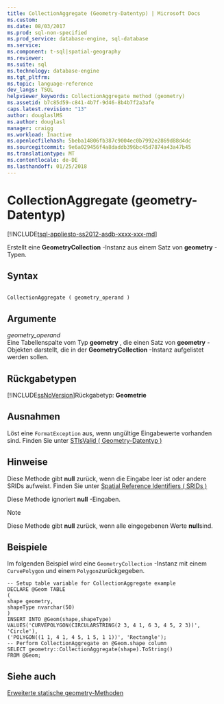 ```yaml
---
title: CollectionAggregate (Geometry-Datentyp) | Microsoft Docs
ms.custom: 
ms.date: 08/03/2017
ms.prod: sql-non-specified
ms.prod_service: database-engine, sql-database
ms.service: 
ms.component: t-sql|spatial-geography
ms.reviewer: 
ms.suite: sql
ms.technology: database-engine
ms.tgt_pltfrm: 
ms.topic: language-reference
dev_langs: TSQL
helpviewer_keywords: CollectionAggregate method (geometry)
ms.assetid: b7c85d59-c841-4b7f-9d46-8b4b7f2a3afe
caps.latest.revision: "13"
author: douglaslMS
ms.author: douglasl
manager: craigg
ms.workload: Inactive
ms.openlocfilehash: 5beba14806fb387c9004ec0b7992e2869d88d4dc
ms.sourcegitcommit: 9e6a029456f4a8daddb396bc45d7874a43a47b45
ms.translationtype: MT
ms.contentlocale: de-DE
ms.lasthandoff: 01/25/2018
---
```

# <a name="collectionaggregate-geometry-data-type"></a>CollectionAggregate (geometry-Datentyp)
[!INCLUDE[tsql-appliesto-ss2012-asdb-xxxx-xxx-md](../../includes/tsql-appliesto-ss2012-asdb-xxxx-xxx-md.md)]

Erstellt eine **GeometryCollection** -Instanz aus einem Satz von **geometry** -Typen.
  
## <a name="syntax"></a>Syntax  
  
```  
  
CollectionAggregate ( geometry_operand )  
```  
  
## <a name="arguments"></a>Argumente  
 *geometry_operand*  
 Eine Tabellenspalte vom Typ **geometry** , die einen Satz von **geometry** -Objekten darstellt, die in der **GeometryCollection** -Instanz aufgelistet werden sollen.  
  
## <a name="return-types"></a>Rückgabetypen  
 [!INCLUDE[ssNoVersion](../../includes/ssnoversion-md.md)]Rückgabetyp: **Geometrie**  
  
## <a name="exceptions"></a>Ausnahmen  
 Löst eine `FormatException` aus, wenn ungültige Eingabewerte vorhanden sind. Finden Sie unter [STIsValid &#40; Geometry-Datentyp &#41;](../../t-sql/spatial-geometry/stisvalid-geometry-data-type.md)  
  
## <a name="remarks"></a>Hinweise  
 Diese Methode gibt **null** zurück, wenn die Eingabe leer ist oder andere SRIDs aufweist. Finden Sie unter [Spatial Reference Identifiers &#40; SRIDs &#41;](../../relational-databases/spatial/spatial-reference-identifiers-srids.md)  
  
 Diese Methode ignoriert **null** -Eingaben.  
  
> [!NOTE]  
>  Diese Methode gibt **null** zurück, wenn alle eingegebenen Werte **null**sind.  
  
## <a name="examples"></a>Beispiele  
 Im folgenden Beispiel wird eine `GeometryCollection` -Instanz mit einem `CurvePolygon` und einem `Polygon`zurückgegeben.  
  
 ```
 -- Setup table variable for CollectionAggregate example  
 DECLARE @Geom TABLE  
 (  
 shape geometry,  
 shapeType nvarchar(50)  
 )  
 INSERT INTO @Geom(shape,shapeType) VALUES('CURVEPOLYGON(CIRCULARSTRING(2 3, 4 1, 6 3, 4 5, 2 3))', 'Circle'),  
 ('POLYGON((1 1, 4 1, 4 5, 1 5, 1 1))', 'Rectangle');  
 -- Perform CollectionAggregate on @Geom.shape column  
 SELECT geometry::CollectionAggregate(shape).ToString()  
 FROM @Geom;
 ```  
  
## <a name="see-also"></a>Siehe auch  
 [Erweiterte statische geometry-Methoden](../../t-sql/spatial-geometry/extended-static-geometry-methods.md)  
  
  

